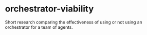 # orchestrator-viability
Short research comparing the effectiveness of using or not using an orchestrator for a team of agents.
